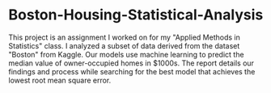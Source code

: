 # Boston-Housing-Statistical-Analysis
This project is an assignment I worked on for my "Applied Methods in Statistics" class. I analyzed a subset of data derived from the dataset "Boston" from Kaggle. Our models use machine learning to predict the median value of owner-occupied homes in $1000s. The report details our findings and process while searching for the best model that achieves the lowest root mean square error.
